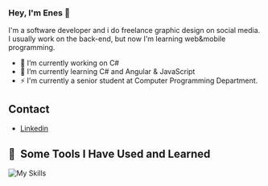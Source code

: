### Hey, I'm Enes 👋
<p>
  I'm a software developer and i do freelance graphic design on social media. I usually work on the back-end, but now I'm learning web&mobile programming.
  </p>

- 🔭 I’m currently working on C# 
- 🌱 I’m currently learning C# and Angular & JavaScript
- ⚡ I'm currently a senior student at Computer Programming Department.

## Contact
- [Linkedin](https://www.linkedin.com/in/enes-s-26441a230/)



<h2> 🚀 &nbsp;Some Tools I Have Used and Learned</h2>

![My Skills](https://skills.thijs.gg/icons?i=js,html,css,bootstrap,cs)





<!--
**EnesSariyildiz/enessariyildiz** is a ✨ _special_ ✨ repository because its `README.md` (this file) appears on your GitHub profile.

Here are some ideas to get you started:


- 👯 I’m looking to collaborate on ...
- 🤔 I’m looking for help with ...
- 💬 Ask me about ...
- 📫 How to reach me: ...
- 😄 Pronouns: ...
- ⚡ Fun fact: ...
-->
